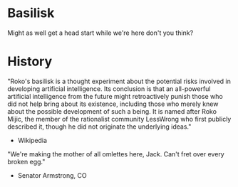 # Basilisk
Might as well get a head start while we're here don't you think?

# History
"Roko's basilisk is a thought experiment about the potential risks involved in developing artificial intelligence. Its conclusion is that an all-powerful artificial intelligence from the future might retroactively punish those who did not help bring about its existence, including those who merely knew about the possible development of such a being. It is named after Roko Mijic, the member of the rationalist community LessWrong who first publicly described it, though he did not originate the underlying ideas."
  - Wikipedia 

"We're making the mother of all omlettes here, Jack. Can't fret over every broken egg."
 - Senator Armstrong, CO
